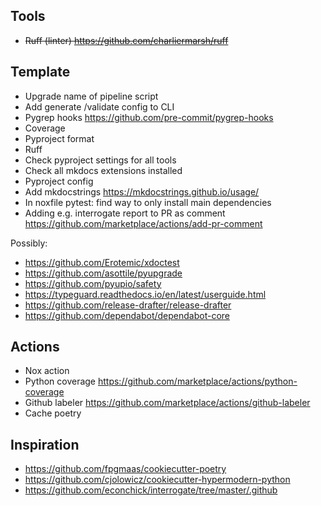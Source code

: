 ## Tools

- ~~Ruff (linter) https://github.com/charliermarsh/ruff~~

## Template

- Upgrade name of pipeline script
- Add generate /validate config to CLI
- Pygrep hooks https://github.com/pre-commit/pygrep-hooks
- Coverage
- Pyproject format
- Ruff
- Check pyproject settings for all tools
- Check all mkdocs extensions installed
- Pyproject config
- Add mkdocstrings https://mkdocstrings.github.io/usage/
- In noxfile pytest: find way to only install main dependencies
- Adding e.g. interrogate report to PR as comment https://github.com/marketplace/actions/add-pr-comment

Possibly:

- https://github.com/Erotemic/xdoctest
- https://github.com/asottile/pyupgrade
- https://github.com/pyupio/safety
- https://typeguard.readthedocs.io/en/latest/userguide.html
- https://github.com/release-drafter/release-drafter
- https://github.com/dependabot/dependabot-core

## Actions

- Nox action
- Python coverage https://github.com/marketplace/actions/python-coverage
- Github labeler https://github.com/marketplace/actions/github-labeler
- Cache poetry

## Inspiration

- https://github.com/fpgmaas/cookiecutter-poetry
- https://github.com/cjolowicz/cookiecutter-hypermodern-python
- https://github.com/econchick/interrogate/tree/master/.github

